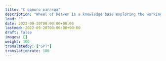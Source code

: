 ```yaml
---
title: "С одного взгляда"
description: "Wheel of Heaven is a knowledge base exploring the working hypothesis that life on Earth was intelligently designed by an extraterrestrial civilization, the so-called Elohim."
lead: ""
date: 2022-09-20T00:00:00+00:00
lastmod: 2022-09-20T00:00:00+00:00
draft: false
images: []
weight: 100
translatedby: ["GPT"]
translationrate: 100
---
```


